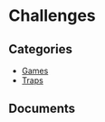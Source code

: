 # Challenges


## Categories
- [Games](./Games/README.md)
- [Traps](./Traps/README.md)

## Documents
